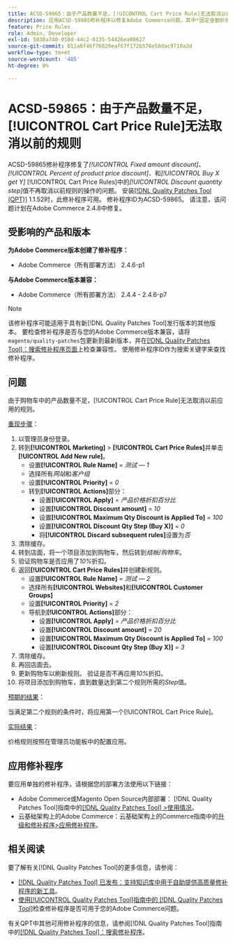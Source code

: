 ```yaml
---
title: ACSD-59865：由于产品数量不足，[!UICONTROL Cart Price Rule]无法取消以前的规则
description: 应用ACSD-59865修补程序以修复Adobe Commerce问题，其中*固定金额折扣*、* *产品价格折扣百分比*和*购买X获取Y* [!UICONTROL Cart Price Rules]中的*折扣数量步骤*值不再取消以前规则的操作。
feature: Price Rules
role: Admin, Developer
exl-id: 5838a740-018d-44c2-8135-54426ea08627
source-git-commit: 011a6f46f76029eaf67f172b576e58dac9710a3d
workflow-type: tm+mt
source-wordcount: '485'
ht-degree: 0%

---
```


# ACSD-59865：由于产品数量不足，[!UICONTROL Cart Price Rule]无法取消以前的规则

ACSD-59865修补程序修复了&#x200B;*[!UICONTROL Fixed amount discount]、* *[!UICONTROL Percent of product price discount]、*&#x200B;和&#x200B;*[!UICONTROL Buy X get Y]* [!UICONTROL Cart Price Rules]中的&#x200B;*[!UICONTROL Discount quantity step]*&#x200B;值不再取消以前规则的操作的问题。 安装[[!DNL Quality Patches Tool (QPT)]](https://experienceleague.adobe.com/en/docs/commerce-operations/tools/quality-patches-tool/quality-patches-tool-to-self-serve-quality-patches) 1.1.52时，此修补程序可用。 修补程序ID为ACSD-59865。 请注意，该问题计划在Adobe Commerce 2.4.8中修复。

## 受影响的产品和版本

**为Adobe Commerce版本创建了修补程序：**

* Adobe Commerce（所有部署方法） 2.4.6-p1

**与Adobe Commerce版本兼容：**

* Adobe Commerce（所有部署方法） 2.4.4 - 2.4.6-p7

>[!NOTE]
>
>该修补程序可能适用于具有新[!DNL Quality Patches Tool]发行版本的其他版本。 要检查修补程序是否与您的Adobe Commerce版本兼容，请将`magento/quality-patches`包更新到最新版本，并在[[!DNL Quality Patches Tool]：搜索修补程序页面](https://experienceleague.adobe.com/tools/commerce-quality-patches/index.html)上检查兼容性。 使用修补程序ID作为搜索关键字来查找修补程序。

## 问题

由于购物车中的产品数量不足，[!UICONTROL Cart Price Rule]无法取消以前应用的规则。

<u>重现步骤</u>：

1. 以管理员身份登录。
1. 转到&#x200B;**[!UICONTROL Marketing]** > **[!UICONTROL Cart Price Rules]**&#x200B;并单击&#x200B;**[!UICONTROL Add New rule]**。
   * 设置&#x200B;**[!UICONTROL Rule Name]** = *测试 — 1*
   * 选择所有&#x200B;*网站*&#x200B;和&#x200B;*客户组*
   * 设置&#x200B;**[!UICONTROL Priority]** = *0*
   * 转到&#x200B;**[!UICONTROL Actions]**&#x200B;部分：
      * 设置&#x200B;**[!UICONTROL Apply]** = *产品价格折扣百分比*
      * 设置&#x200B;**[!UICONTROL Discount amount]** = *10*
      * 设置&#x200B;**[!UICONTROL Maximum Qty Discount is Applied To]** = *100*
      * 设置&#x200B;**[!UICONTROL Discount Qty Step (Buy X)]** = *0*
      * 将&#x200B;**[!UICONTROL Discard subsequent rules]**&#x200B;设置为&#x200B;*否*
1. 清除缓存。
1. 转到店面，将一个项目添加到购物车，然后转到&#x200B;*结帐/购物车*。
1. 验证购物车是否应用了&#x200B;*10%*&#x200B;折扣。
1. 返回&#x200B;**[!UICONTROL Cart Price Rules]**&#x200B;并创建新规则。
   * 设置&#x200B;**[!UICONTROL Rule Name]** = *测试 — 2*
   * 选择所有&#x200B;**[!UICONTROL Websites]**&#x200B;和&#x200B;**[!UICONTROL Customer Groups]**
   * 设置&#x200B;**[!UICONTROL Priority]** = *2*
   * 导航到&#x200B;**[!UICONTROL Actions]**&#x200B;部分：
      * 设置&#x200B;**[!UICONTROL Apply]** = *产品价格折扣百分比*
      * 设置&#x200B;**[!UICONTROL Discount amount]** = *20*
      * 设置&#x200B;**[!UICONTROL Maximum Qty Discount is Applied To]** = *100*
      * 设置&#x200B;**[!UICONTROL Discount Qty Step (Buy X)]** = *3*
1. 清除缓存。
1. 再回店面去。
1. 更新购物车以刷新规则。 验证是否不再应用&#x200B;*10%*&#x200B;折扣。
1. 将项目添加到购物车，直到数量达到第二个规则所需的&#x200B;*Step*&#x200B;值。

<u>预期的结果</u>：

当满足第二个规则的条件时，将应用第一个[!UICONTROL Cart Price Rule]。

<u>实际结果</u>：

价格规则按照在管理员功能板中的配置应用。

## 应用修补程序

要应用单独的修补程序，请根据您的部署方法使用以下链接：

* Adobe Commerce或Magento Open Source内部部署： [!DNL Quality Patches Tool]指南中的[[!DNL Quality Patches Tool] >使用情况](/help/tools/quality-patches-tool/usage.md)。
* 云基础架构上的Adobe Commerce：云基础架构上的Commerce指南中的[升级和修补程序>应用修补程序](https://experienceleague.adobe.com/docs/commerce-cloud-service/user-guide/develop/upgrade/apply-patches.html)。

## 相关阅读

要了解有关[!DNL Quality Patches Tool]的更多信息，请参阅：

* [[!DNL Quality Patches Tool] 已发布：支持知识库中用于自助提供高质量修补程序的新工具](https://experienceleague.adobe.com/en/docs/commerce-operations/tools/quality-patches-tool/quality-patches-tool-to-self-serve-quality-patches)。
* [使用[!UICONTROL Quality Patches Tool]指南中的 [!DNL Quality Patches Tool]](/help/tools/quality-patches-tool/patches-available-in-qpt/check-patch-for-magento-issue-with-magento-quality-patches.md)检查修补程序是否可用于您的Adobe Commerce问题。

有关QPT中其他可用修补程序的信息，请参阅[!DNL Quality Patches Tool]指南中的[[!DNL Quality Patches Tool]：搜索修补程序](https://experienceleague.adobe.com/tools/commerce-quality-patches/index.html)。
